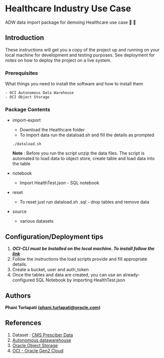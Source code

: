 # Healthcare Industry Use Case 

ADW data import package for demoing Healthcare use case :hospital: :pill:

## Introduction

These instructions will get you a copy of the project up and running on your local machine for development and testing purposes. See deployment for notes on how to deploy the project on a live system.

### Prerequisites

What things you need to install the software and how to install them

```
- OCI Autonomous Data Warehouse
- OCI Object Storage
```

### Package Contents

* import-export
  * Download the Healthcare folder
  * To import data run the dataload.sh and fill the details as prompted
  ```
  ./dataload.sh
  ```
  **Note** : Before you run the script unzip the data files. The script is automated to load data to object store, create table and load data into the table 
  
  
* notebook
  * Import HealthTest.json - SQL notebook
* reset
  * To reset just run dataload.sh .sql - drop tables and remove data
* source
  * various datasets


## Configuration/Deployment tips

1. **_OCI-CLI must be Installed on the local machine. To install follow the [link](https://docs.cloud.oracle.com/iaas/Content/API/Concepts/cliconcepts.htm)_**  
2. Follow the instructions the load scripts provide and fill appropriate details.
3. Create a bucket, user and auth_token 
4. Once the tables and data are created, you can use an already-configured SQL Notebook by importing HealthTest.json

## Authors

**Phani Turlapati (phani.turlapati@oracle.com)**

## References
  1. Dataset : [CMS Presciber Data](https://www.kaggle.com/cms/cms-part-d-prescriber-summary-reports-2013-2016)
  2. [Autonomous datawarehouse](https://docs.cloud.oracle.com/iaas/Content/Database/Concepts/adwoverview.htm)
  3. [Oracle Object Storage](https://docs.cloud.oracle.com/iaas/Content/Object/Concepts/objectstorageoverview.htm)
  4. [OCI - Oracle Gen2 Cloud](https://docs.cloud.oracle.com/iaas/Content/home.htm)
